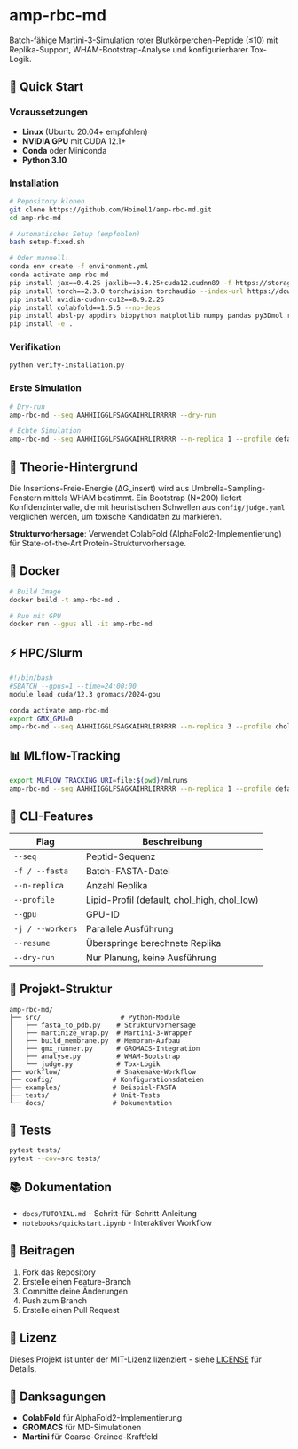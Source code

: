 # amp-rbc-md

Batch-fähige Martini-3-Simulation roter Blutkörperchen-Peptide (≤10) mit Replika-Support, WHAM-Bootstrap-Analyse und konfigurierbarer Tox-Logik.

## 🚀 Quick Start

### Voraussetzungen
- **Linux** (Ubuntu 20.04+ empfohlen)
- **NVIDIA GPU** mit CUDA 12.1+
- **Conda** oder Miniconda
- **Python 3.10**

### Installation

```bash
# Repository klonen
git clone https://github.com/Hoimel1/amp-rbc-md.git
cd amp-rbc-md

# Automatisches Setup (empfohlen)
bash setup-fixed.sh

# Oder manuell:
conda env create -f environment.yml
conda activate amp-rbc-md
pip install jax==0.4.25 jaxlib==0.4.25+cuda12.cudnn89 -f https://storage.googleapis.com/jax-releases/jax_cuda_releases.html
pip install torch==2.3.0 torchvision torchaudio --index-url https://download.pytorch.org/whl/cu121
pip install nvidia-cudnn-cu12==8.9.2.26
pip install colabfold==1.5.5 --no-deps
pip install absl-py appdirs biopython matplotlib numpy pandas py3Dmol requests tqdm dm-haiku
pip install -e .
```

### Verifikation

```bash
python verify-installation.py
```

### Erste Simulation

```bash
# Dry-run
amp-rbc-md --seq AAHHIIGGLFSAGKAIHRLIRRRRR --dry-run

# Echte Simulation
amp-rbc-md --seq AAHHIIGGLFSAGKAIHRLIRRRRR --n-replica 1 --profile default -j 1
```

## 🧬 Theorie-Hintergrund

Die Insertions-Freie-Energie (ΔG_insert) wird aus Umbrella-Sampling-Fenstern mittels WHAM bestimmt. Ein Bootstrap (N=200) liefert Konfidenzintervalle, die mit heuristischen Schwellen aus `config/judge.yaml` verglichen werden, um toxische Kandidaten zu markieren.

**Strukturvorhersage**: Verwendet ColabFold (AlphaFold2-Implementierung) für State-of-the-Art Protein-Strukturvorhersage.

## 🐳 Docker

```bash
# Build Image
docker build -t amp-rbc-md .

# Run mit GPU
docker run --gpus all -it amp-rbc-md
```

## ⚡ HPC/Slurm

```bash
#!/bin/bash
#SBATCH --gpus=1 --time=24:00:00
module load cuda/12.3 gromacs/2024-gpu

conda activate amp-rbc-md
export GMX_GPU=0
amp-rbc-md --seq AAHHIIGGLFSAGKAIHRLIRRRRR --n-replica 3 --profile chol_high --gpu 0
```

## 📊 MLflow-Tracking

```bash
export MLFLOW_TRACKING_URI=file:$(pwd)/mlruns
amp-rbc-md --seq AAHHIIGGLFSAGKAIHRLIRRRRR --n-replica 1 --profile default
```

## 🔧 CLI-Features

| Flag | Beschreibung |
|------|--------------|
| `--seq` | Peptid-Sequenz |
| `-f / --fasta` | Batch-FASTA-Datei |
| `--n-replica` | Anzahl Replika |
| `--profile` | Lipid-Profil (default, chol_high, chol_low) |
| `--gpu` | GPU-ID |
| `-j / --workers` | Parallele Ausführung |
| `--resume` | Überspringe berechnete Replika |
| `--dry-run` | Nur Planung, keine Ausführung |

## 📁 Projekt-Struktur

```
amp-rbc-md/
├── src/                    # Python-Module
│   ├── fasta_to_pdb.py    # Strukturvorhersage
│   ├── martinize_wrap.py  # Martini-3-Wrapper
│   ├── build_membrane.py  # Membran-Aufbau
│   ├── gmx_runner.py      # GROMACS-Integration
│   ├── analyse.py         # WHAM-Bootstrap
│   └── judge.py           # Tox-Logik
├── workflow/              # Snakemake-Workflow
├── config/               # Konfigurationsdateien
├── examples/             # Beispiel-FASTA
├── tests/                # Unit-Tests
└── docs/                 # Dokumentation
```

## 🧪 Tests

```bash
pytest tests/
pytest --cov=src tests/
```

## 📚 Dokumentation

- `docs/TUTORIAL.md` - Schritt-für-Schritt-Anleitung
- `notebooks/quickstart.ipynb` - Interaktiver Workflow

## 🤝 Beitragen

1. Fork das Repository
2. Erstelle einen Feature-Branch
3. Committe deine Änderungen
4. Push zum Branch
5. Erstelle einen Pull Request

## 📄 Lizenz

Dieses Projekt ist unter der MIT-Lizenz lizenziert - siehe [LICENSE](LICENSE) für Details.

## 🙏 Danksagungen

- **ColabFold** für AlphaFold2-Implementierung
- **GROMACS** für MD-Simulationen
- **Martini** für Coarse-Grained-Kraftfeld
